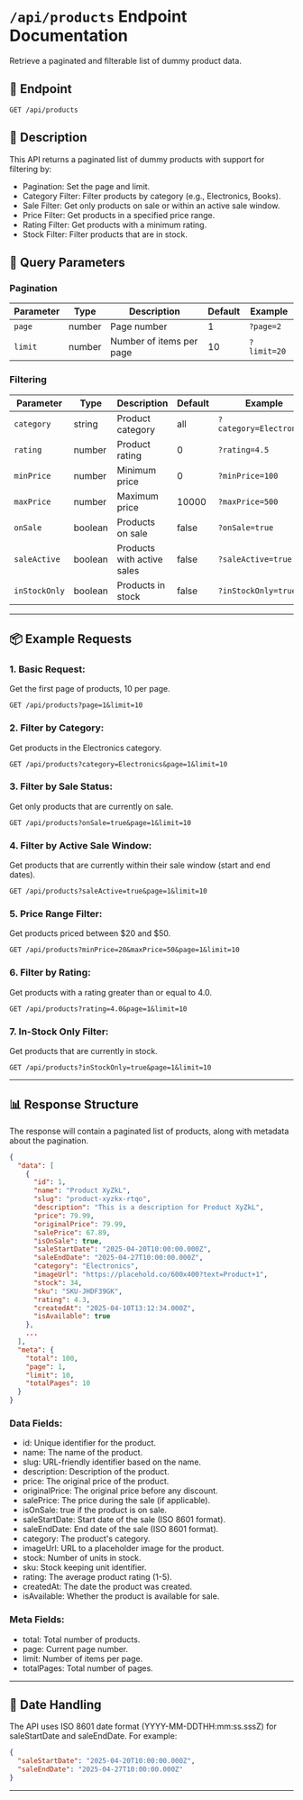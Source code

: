 # `/api/products` Endpoint Documentation

Retrieve a paginated and filterable list of dummy product data.

## 🔗 Endpoint

```http
GET /api/products
```

## 📄 Description

This API returns a paginated list of dummy products with support for filtering by:

- Pagination: Set the page and limit.
- Category Filter: Filter products by category (e.g., Electronics, Books).
- Sale Filter: Get only products on sale or within an active sale window.
- Price Filter: Get products in a specified price range.
- Rating Filter: Get products with a minimum rating.
- Stock Filter: Filter products that are in stock.

## 🧾 Query Parameters

### Pagination

| Parameter | Type   | Description              | Default | Example     |
| --------- | ------ | ------------------------ | ------- | ----------- |
| `page`      | number | Page number              | 1       | `?page=2`   |
| `limit`     | number | Number of items per page | 10      | `?limit=20` |

### Filtering

| Parameter   | Type    | Description                | Default | Example                 |
| ----------- | ------- | -------------------------- | ------- | ----------------------- |
| `category`    | string  | Product category           | all     | `?category=Electronics` |
| `rating`      | number  | Product rating             | 0       | `?rating=4.5`           |
| `minPrice`    | number  | Minimum price              | 0       | `?minPrice=100`         |
| `maxPrice`    | number  | Maximum price              | 10000   | `?maxPrice=500`         |
| `onSale`      | boolean | Products on sale           | false   | `?onSale=true`          |
| `saleActive`  | boolean | Products with active sales | false   | `?saleActive=true`      |
| `inStockOnly` | boolean | Products in stock          | false   | `?inStockOnly=true`     |

---

## 📦 Example Requests

### 1. Basic Request:

Get the first page of products, 10 per page.

```http
GET /api/products?page=1&limit=10
```

### 2. Filter by Category:

Get products in the Electronics category.

```http
GET /api/products?category=Electronics&page=1&limit=10
```

### 3. Filter by Sale Status:

Get only products that are currently on sale.

```http
GET /api/products?onSale=true&page=1&limit=10
```

### 4. Filter by Active Sale Window:

Get products that are currently within their sale window (start and end dates).

```http
GET /api/products?saleActive=true&page=1&limit=10
```

### 5. Price Range Filter:

Get products priced between $20 and $50.

```http
GET /api/products?minPrice=20&maxPrice=50&page=1&limit=10
```

### 6. Filter by Rating:

Get products with a rating greater than or equal to 4.0.

```http
GET /api/products?rating=4.0&page=1&limit=10
```

### 7. In-Stock Only Filter:

Get products that are currently in stock.

```http
GET /api/products?inStockOnly=true&page=1&limit=10
```

---

## 📊 Response Structure

The response will contain a paginated list of products, along with metadata about the pagination.

```json
{
  "data": [
    {
      "id": 1,
      "name": "Product XyZkL",
      "slug": "product-xyzkx-rtqo",
      "description": "This is a description for Product XyZkL",
      "price": 79.99,
      "originalPrice": 79.99,
      "salePrice": 67.89,
      "isOnSale": true,
      "saleStartDate": "2025-04-20T10:00:00.000Z",
      "saleEndDate": "2025-04-27T10:00:00.000Z",
      "category": "Electronics",
      "imageUrl": "https://placehold.co/600x400?text=Product+1",
      "stock": 34,
      "sku": "SKU-JHDF39GK",
      "rating": 4.3,
      "createdAt": "2025-04-10T13:12:34.000Z",
      "isAvailable": true
    },
    ...
  ],
  "meta": {
    "total": 100,
    "page": 1,
    "limit": 10,
    "totalPages": 10
  }
}
```

### Data Fields:

- id: Unique identifier for the product.
- name: The name of the product.
- slug: URL-friendly identifier based on the name.
- description: Description of the product.
- price: The original price of the product.
- originalPrice: The original price before any discount.
- salePrice: The price during the sale (if applicable).
- isOnSale: true if the product is on sale.
- saleStartDate: Start date of the sale (ISO 8601 format).
- saleEndDate: End date of the sale (ISO 8601 format).
- category: The product's category.
- imageUrl: URL to a placeholder image for the product.
- stock: Number of units in stock.
- sku: Stock keeping unit identifier.
- rating: The average product rating (1-5).
- createdAt: The date the product was created.
- isAvailable: Whether the product is available for sale.

### Meta Fields:

- total: Total number of products.
- page: Current page number.
- limit: Number of items per page.
- totalPages: Total number of pages.

---

## 📅 Date Handling

The API uses ISO 8601 date format (YYYY-MM-DDTHH:mm:ss.sssZ) for saleStartDate and saleEndDate. For example:

```json
{
  "saleStartDate": "2025-04-20T10:00:00.000Z",
  "saleEndDate": "2025-04-27T10:00:00.000Z"
}
```

---

